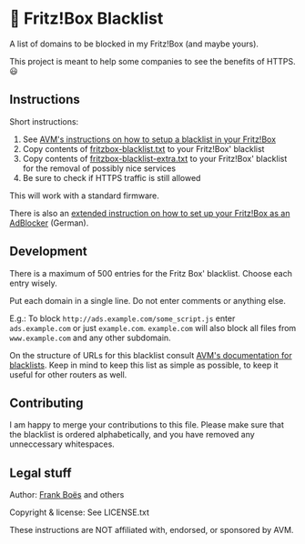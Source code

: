 :do_not_litter: Fritz!Box Blacklist
===================================

A list of domains to be blocked in my Fritz!Box (and maybe yours).

This project is meant to help some companies to see the benefits of HTTPS. :smiley:

Instructions
------------

Short instructions:

1. See [AVM's instructions on how to setup a blacklist in your Fritz!Box](http://en.avm.de/service/fritzbox/fritzbox-7490/knowledge-base/publication/show/8_Restricting-Internet-access-using-parental-controls/)
2. Copy contents of [fritzbox-blacklist.txt](https://raw.githubusercontent.com/fboes/fritzbox-blacklist/master/fritzbox-blacklist.txt) to your Fritz!Box' blacklist
2. Copy contents of [fritzbox-blacklist-extra.txt](https://raw.githubusercontent.com/fboes/fritzbox-blacklist/master/fritzbox-blacklist-extra.txt) to your Fritz!Box' blacklist for the removal of possibly nice services
4. Be sure to check if HTTPS traffic is still allowed

This will work with a standard firmware.

There is also an [extended instruction on how to set up your Fritz!Box as an AdBlocker](http://blog.3960.org/post/123040268295/fritz-box-als-adblocker) (German).

Development
-----------

There is a maximum of 500 entries for the Fritz Box' blacklist. Choose each entry wisely.

Put each domain in a single line. Do not enter comments or anything else.

E.g.: To block `http://ads.example.com/some_script.js` enter `ads.example.com` or just `example.com`. `example.com` will also block all files from `www.example.com` and any other subdomain.

On the structure of URLs for this blacklist consult [AVM's documentation for blacklists](http://service.avm.de/help/de/FRITZ-Box-Fon-WLAN-7490/014/hilfe_internet_filter_blacklist). Keep in mind to keep this list as simple as possible, to keep it useful for other routers as well.

Contributing
------------

I am happy to merge your contributions to this file. Please make sure that the blacklist is ordered alphabetically, and you have removed any unneccessary whitespaces.

Legal stuff
-----------

Author: [Frank Boës](http://3960.org) and others

Copyright & license: See LICENSE.txt

These instructions are NOT affiliated with, endorsed, or sponsored by AVM.
